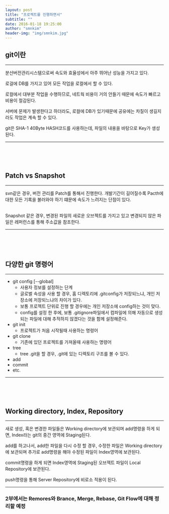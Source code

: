 ```yaml
---
layout: post
title: "프로젝트를 진행하면서"
subtitle: ""
date: 2016-01-18 19:25:00
author: "smnkim"
header-img: "img/smnkim.jpg"
---
```




## git이란
----

분산버전관리시스템으로써 속도와 효율성에서 아주 뛰어난 성능을 가지고 있다.

로걸에 DB를 가지고 있어 모든 작업을 로컬에서 할 수 있다.

로컬에서 대부분 작업을 수행하므로, 네트웍 비용이 거의 안들기 때문에 속도가 빠르고 비용이 절감된다.

서버에 문제가 발생한다고 하더라도, 로컬에 DB가 있기때문에 공유에는 차질이 생길지라도 작업은 계속 할 수 있다.

git은 SHA-1 40Byte HASH코드를 사용하는데, 파일의 내용을 바탕으로 Key가 생성된다.

----         

<br><br><br>

## Patch vs Snapshot

----

svn같은 경우, 버전 관리를 Patch를 통해서 진행한다.
개발기간이 길어질수록 Pacth에 대한 모든 기록을 불러와야 하기 떄문에 속도가 느려지는 단점이 있다.

<br>
Snapshot 같은 경우, 변경된 파일의 새로운 오브젝트를 가지고 있고 변경되지 않은 파일은 레퍼런스를 통해 주소값을 참조한다.

----


<br><br><br>

## 다양한 git 명령어

----

- git config [--global]
    - 사용자 정보를 설정하는 단계
    - 글로벌 속성을 사용 할 경우, 홈 디렉토리에 .gitconfig가 저장되느냐, 개인 저장소에 저장되느냐의 차이가 있다.
    - 보통 프로젝트 단위로 진행 할 경우에는 개인 저장소에 config하는 것이 맞다.
    - config를 설정 한 후에, 보통 .gitignore파일에서 컴파일에 의해 자동으로 생성되는 파일에 대해 추적하지 않겠다는 것을 함께 설정해준다.
- git init
    - 프로젝트가 처음 시작될때 사용하는 명령어
- git clone
    - 기존에 있던 프로젝트를 가져올때 사용하는 명령어
- tree
    - tree .git을 할 경우, .git에 있는 디렉토리 구조를 볼 수 있다.
- add
- commit
- etc.

----

<br><br><br>

## Working directory, Index, Repository

----

새로 생성, 혹은 변경한 파일들은 Working directory에 보관되며 add명령을 하게 되면, Index라는 git의 중간 영역에 Staging된다.

add를 하고나서, add한 파일을 다시 수정 할 경우, 수정한 파일은 Working directory에 보관되며 추가로 add명령을 해야 수정된 파일이 Index영역에 보관된다.

commit명령을 하게 되면 Index영역에 Staging된 오브젝트 파일이 Local Repository에 보관된다.

push명령을 통해 Server Repository에 비로소 적용이 된다.

----


### 2부에서는 Remores와 Brance, Merge, Rebase, Git Flow에 대해 정리할 예정